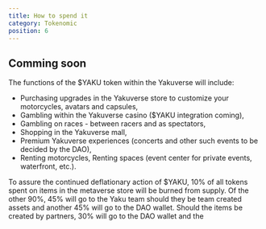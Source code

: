 ```yaml
---
title: How to spend it
category: Tokenomic
position: 6
---
```


## Comming soon

The functions of the $YAKU token within the Yakuverse will include: 

* Purchasing upgrades in the Yakuverse store to customize your motorcycles, avatars and capsules, 
* Gambling within the Yakuverse casino ($YAKU integration coming), 
* Gambling on races - between racers and as spectators, 
* Shopping in the Yakuverse mall, 
* Premium Yakuverse experiences (concerts and other such events to be decided by the DAO), 
* Renting motorcycles, Renting spaces (event center for private events, waterfront, etc.).

To assure the continued deflationary action of $YAKU, 10% of all tokens spent on items in the metaverse store will be burned from supply. Of the other 90%, 45% will go to the Yaku team should they be team created assets and another 45% will go to the DAO wallet. Should the items be created by partners, 30% will go to the DAO wallet and the